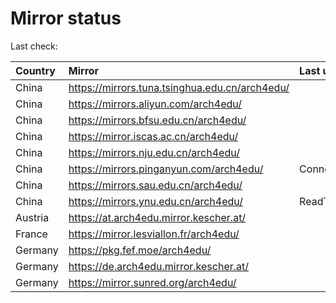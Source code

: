 <script src="./time.js"></script>
# Mirror status
Last check: <script type="text/javascript">localize(1679661239.6495097);</script>

|Country|Mirror|Last update|
|:------|:-----|:----------|
|China|https://mirrors.tuna.tsinghua.edu.cn/arch4edu/|<script type="text/javascript">localize(1679644604);</script>|
|China|https://mirrors.aliyun.com/arch4edu/|<script type="text/javascript">localize(1679553190);</script>|
|China|https://mirrors.bfsu.edu.cn/arch4edu/|<script type="text/javascript">localize(1679644604);</script>|
|China|https://mirror.iscas.ac.cn/arch4edu/|<script type="text/javascript">localize(1679639500);</script>|
|China|https://mirrors.nju.edu.cn/arch4edu/|<script type="text/javascript">localize(1679644604);</script>|
|China|https://mirrors.pinganyun.com/arch4edu/|ConnectionError|
|China|https://mirrors.sau.edu.cn/arch4edu/|<script type="text/javascript">localize(1673850842);</script>|
|China|https://mirrors.ynu.edu.cn/arch4edu/|ReadTimeout|
|Austria|https://at.arch4edu.mirror.kescher.at/|<script type="text/javascript">localize(1679644604);</script>|
|France|https://mirror.lesviallon.fr/arch4edu/|<script type="text/javascript">localize(1679644604);</script>|
|Germany|https://pkg.fef.moe/arch4edu/|<script type="text/javascript">localize(1679644604);</script>|
|Germany|https://de.arch4edu.mirror.kescher.at/|<script type="text/javascript">localize(1679644604);</script>|
|Germany|https://mirror.sunred.org/arch4edu/|<script type="text/javascript">localize(1679644604);</script>|

<script src="./tablefilter/tablefilter.js"></script>
<script src="./table.js"></script>